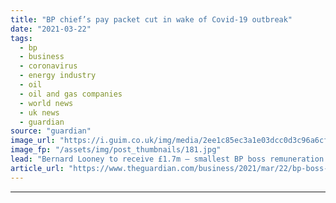 ```yaml
---
title: "BP chief’s pay packet cut in wake of Covid-19 outbreak"
date: "2021-03-22"
tags: 
  - bp
  - business
  - coronavirus
  - energy industry
  - oil
  - oil and gas companies
  - world news
  - uk news
  - guardian
source: "guardian"
image_url: "https://i.guim.co.uk/img/media/2ee1c85ec3a1e03dcc0d3c96a6cfbd875f8483d7/0_194_3500_2101/master/3500.jpg?width=460&quality=85&auto=format&fit=max&s=f21b6bd145509f47e6f067f68d5c7119"
image_fp: "/assets/img/post_thumbnails/181.jpg"
lead: "Bernard Looney to receive £1.7m – smallest BP boss remuneration package in 18 yearsThe boss of BP, Bernard Looney, will take home the oil company’s smallest chief executive pay packet in almost two decades after the company cut all bonus payouts in t..."
article_url: "https://www.theguardian.com/business/2021/mar/22/bp-boss-pay-packet-cut-in-wake-of-covid-19-outbreak"
---
```


---
